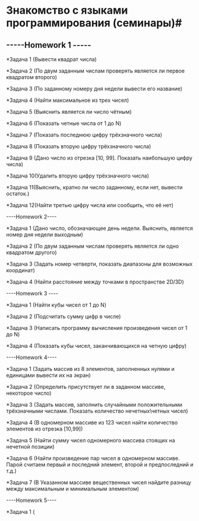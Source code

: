 #                                        Знакомство с языками программирования (семинары)#

## -----Homework 1 ----- 

*Задача 1 (Вывести квадрат числа)

*Задача 2 (По двум заданным числам проверять является ли первое квадратом второго)

*Задача 3 (По заданному номеру дня недели вывести его название)

*Задача 4 (Найти максимальное из трех чисел)

*Задача 5 (Выяснить является ли число чётным)

*Задача 6 (Показать четные числа от 1 до N)

*Задача 7 (Показать последнюю цифру трёхзначного числа)

*Задача 8 (Показать вторую цифру трёхзначного числа)

*Задача 9 (Дано число из отрезка [10, 99]. Показать наибольшую цифру числа)

*Задача 10(Удалить вторую цифру трёхзначного числа)

*Задача 11(Выяснить, кратно ли число заданному, если нет, вывести остаток.)

*Задача 12(Найти третью цифру числа или сообщить, что её нет)

----Homework 2----

*Задача 1 (Дано число, обозначающее день недели. Выяснить, является номер дня недели выходным)

*Задача 2 (По двум заданным числам проверять является ли одно квадратом другого)

*Задача 3 (Задать номер четверти, показать диапазоны для возможных координат)

*Задача 4 (Найти расстояние между точками в пространстве 2D/3D)

----Homework 3 ----

*Задача 1 (Найти кубы чисел от 1 до N)

*Задача 2 (Подсчитать сумму цифр в числе)

*Задача 3 (Написать программу вычисления произведения чисел от 1 до N)

*Задача 4 (Показать кубы чисел, заканчивающихся на четную цифру)

----Homework 4----

*Задача 1 (Задать массив из 8 элементов, заполненных нулями и единицами вывести их на экран)

*Задача 2 (Определить присутствует ли в заданном массиве, некоторое число)

*Задача 3 (Задать массив, заполнить случайными положительными трёхзначными числами. Показать количество нечетных\четных чисел)

*Задача 4 (В одномерном массиве из 123 чисел найти количество элементов из отрезка [10,99])

*Задача 5 (Найти сумму чисел одномерного массива стоящих на нечетной позиции)

*Задача 6 (Найти произведение пар чисел в одномерном массиве. Парой считаем первый и последний элемент, второй и предпоследний и т.д.)

*Задача 7 (В Указанном массиве вещественных чисел найдите разницу между максимальным и минимальным элементом)

----Homework 5----

*Задача 1 (


